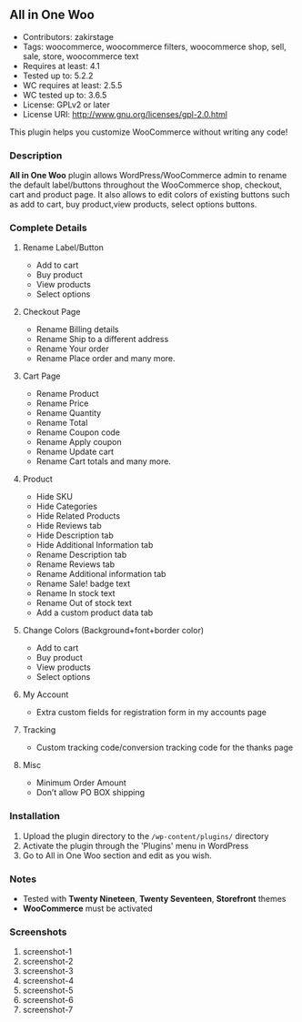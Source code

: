 ## All in One Woo 
* Contributors: zakirstage
* Tags: woocommerce, woocommerce filters, woocommerce shop, sell, sale, store, woocommerce text
* Requires at least: 4.1
* Tested up to: 5.2.2
* WC requires at least: 2.5.5
* WC tested up to: 3.6.5
* License: GPLv2 or later
* License URI: http://www.gnu.org/licenses/gpl-2.0.html

This plugin helps you customize WooCommerce without writing any code!

### Description

__All in One Woo__ plugin allows WordPress/WooCommerce admin to rename the default label/buttons throughout the WooCommerce shop, checkout, cart and product page. It also allows to edit colors of existing buttons such as add to cart, buy product,view products, select options buttons.

### Complete Details
1. Rename Label/Button
	* Add to cart
	* Buy product
	* View products
	* Select options
2. Checkout Page
	* Rename Billing details
	* Rename Ship to a different address
	* Rename Your order
	* Rename Place order and many more.
3. Cart Page
	* Rename Product
	* Rename Price
	* Rename Quantity
	* Rename Total
	* Rename Coupon code	
	* Rename Apply coupon
	* Rename Update cart
	* Rename Cart totals and many more.

4. Product
	* Hide SKU
	* Hide Categories
	* Hide Related Products	
	* Hide Reviews tab	
	* Hide Description tab	
	* Hide Additional Information tab
	* Rename Description tab
	* Rename Reviews tab
	* Rename Additional information tab
	* Rename Sale! badge text
	* Rename In stock text	
	* Rename Out of stock text	
	* Add a custom product data tab

5. Change Colors (Background+font+border color)
	* Add to cart	
	* Buy product	
	* View products
	* Select options

6. My Account
	* Extra custom fields for registration form in my accounts page

7. Tracking
	* Custom tracking code/conversion tracking code for the thanks page
8. Misc
	* Minimum Order Amount
	* Don’t allow PO BOX shipping	

### Installation

1. Upload the plugin directory to the `/wp-content/plugins/` directory
2. Activate the plugin through the 'Plugins' menu in WordPress
3. Go to All in One Woo section and edit as you wish.

### Notes

* Tested with __Twenty Nineteen__, __Twenty Seventeen__, __Storefront__ themes
* __WooCommerce__ must be activated

### Screenshots
1. screenshot-1
2. screenshot-2
3. screenshot-3
4. screenshot-4
5. screenshot-5
6. screenshot-6
7. screenshot-7
